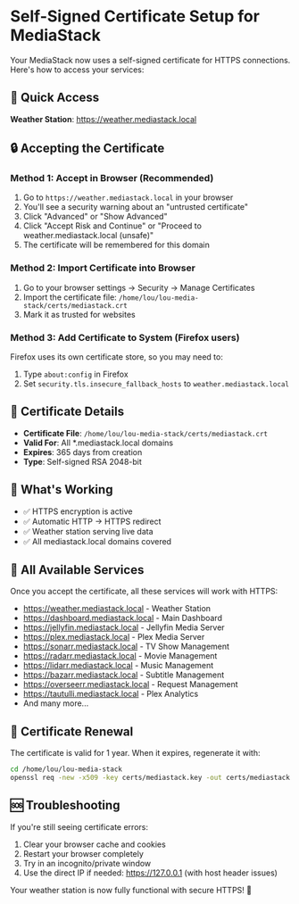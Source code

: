 # Self-Signed Certificate Setup for MediaStack

Your MediaStack now uses a self-signed certificate for HTTPS connections. Here's how to access your services:

## 🌟 Quick Access
**Weather Station**: https://weather.mediastack.local

## 🔒 Accepting the Certificate

### Method 1: Accept in Browser (Recommended)
1. Go to `https://weather.mediastack.local` in your browser
2. You'll see a security warning about an "untrusted certificate"
3. Click "Advanced" or "Show Advanced"
4. Click "Accept Risk and Continue" or "Proceed to weather.mediastack.local (unsafe)"
5. The certificate will be remembered for this domain

### Method 2: Import Certificate into Browser
1. Go to your browser settings → Security → Manage Certificates
2. Import the certificate file: `/home/lou/lou-media-stack/certs/mediastack.crt`
3. Mark it as trusted for websites

### Method 3: Add Certificate to System (Firefox users)
Firefox uses its own certificate store, so you may need to:
1. Type `about:config` in Firefox
2. Set `security.tls.insecure_fallback_hosts` to `weather.mediastack.local`

## 🔧 Certificate Details
- **Certificate File**: `/home/lou/lou-media-stack/certs/mediastack.crt`
- **Valid For**: All *.mediastack.local domains
- **Expires**: 365 days from creation
- **Type**: Self-signed RSA 2048-bit

## 🚀 What's Working
- ✅ HTTPS encryption is active
- ✅ Automatic HTTP → HTTPS redirect
- ✅ Weather station serving live data
- ✅ All mediastack.local domains covered

## 📍 All Available Services
Once you accept the certificate, all these services will work with HTTPS:
- https://weather.mediastack.local - Weather Station
- https://dashboard.mediastack.local - Main Dashboard
- https://jellyfin.mediastack.local - Jellyfin Media Server
- https://plex.mediastack.local - Plex Media Server
- https://sonarr.mediastack.local - TV Show Management
- https://radarr.mediastack.local - Movie Management
- https://lidarr.mediastack.local - Music Management
- https://bazarr.mediastack.local - Subtitle Management
- https://overseerr.mediastack.local - Request Management
- https://tautulli.mediastack.local - Plex Analytics
- And many more...

## 🔄 Certificate Renewal
The certificate is valid for 1 year. When it expires, regenerate it with:
```bash
cd /home/lou/lou-media-stack
openssl req -new -x509 -key certs/mediastack.key -out certs/mediastack.crt -days 365 -config certs/mediastack.conf -extensions v3_req
```

## 🆘 Troubleshooting
If you're still seeing certificate errors:
1. Clear your browser cache and cookies
2. Restart your browser completely
3. Try in an incognito/private window
4. Use the direct IP if needed: https://127.0.0.1 (with host header issues)

Your weather station is now fully functional with secure HTTPS! 🎉
